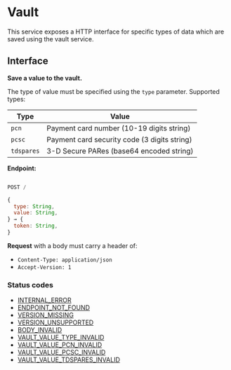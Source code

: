 # Vault

This service exposes a HTTP interface for specific types of data which are saved using the vault service.

## Interface

**Save a value to the vault.**

The type of value must be specified using the `type` parameter. Supported types:

| Type       | Value                                        |
| ---------- | -------------------------------------------- |
| `pcn`      | Payment card number (10-19 digits string)    |
| `pcsc`     | Payment card security code (3 digits string) |
| `tdspares` | 3-D Secure PARes (base64 encoded string)     |

**Endpoint:**

```javascript

POST /

```

```javascript
{
  type: String,
  value: String,
} → {
  token: String,
}
```

**Request** with a body must carry a header of:

- `Content-Type: application/json`
- `Accept-Version: 1`

### Status codes

- [INTERNAL_ERROR](./status-codes.md#internal_error)
- [ENDPOINT_NOT_FOUND](./status-codes.md#endpoint_not_found)
- [VERSION_MISSING](./status-codes.md#version_missing)
- [VERSION_UNSUPPORTED](./status-codes.md#version_unsupported)
- [BODY_INVALID](./status-codes.md#body_invalid)
- [VAULT_VALUE_TYPE_INVALID](./status-codes.md#vault_value_type_invalid)
- [VAULT_VALUE_PCN_INVALID](./status-codes.md#vault_value_pcn_invalid)
- [VAULT_VALUE_PCSC_INVALID](./status-codes.md#vault_value_pcsc_invalid)
- [VAULT_VALUE_TDSPARES_INVALID](./status-codes.md#vault_value_tdspares_invalid)
